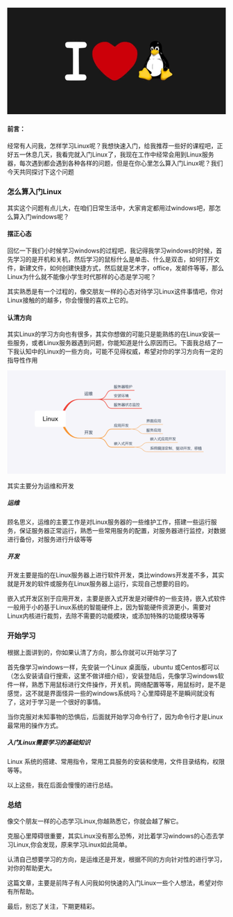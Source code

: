 ![](assets/微信截图_20200702224635.png)

#### 前言：

经常有人问我，怎样学习Linux呢？我想快速入门，给我推荐一些好的课程吧，正好五一休息几天，我看完就入门Linux了，我现在工作中经常会用到Linux服务器，每次遇到都会遇到各种各样的问题，但是在你心里怎么算入门Linux呢？我们今天共同探讨下这个问题

### 怎么算入门Linux

其实这个问题有点儿大，在咱们日常生活中，大家肯定都用过windows吧，那怎么算入门windows呢？

#### 摆正心态

回忆一下我们小时候学习windows的过程吧，我记得我学习windows的时候，首先学习的是开机和关机，然后学习的鼠标什么是单击、什么是双击，如何打开文件，新建文件，如何创建快捷方式，然后就是艺术字，office，发邮件等等，那么Linux为什么就不能像小学生时代那样的心态是学习呢？

其实熟悉是有一个过程的，像交朋友一样的心态对待学习Linux这件事情吧，你对Linux接触的的越多，你会慢慢的喜欢上它的。

#### 认清方向

其实Linux的学习方向也有很多，其实你想做的可能只是能熟练的在Linux安装一些服务，或者Linux服务器遇到问题，你能知道是什么原因而已。下面我总结了一下我认知中的Linux的一些方向，可能不见得权威，希望对你的学习方向有一定的指导性作用

![](assets/微信截图_20200702224056.png)

其实主要分为运维和开发

##### 运维

顾名思义，运维的主要工作是对Linux服务器的一些维护工作，搭建一些运行服务，保证服务器正常运行，熟悉一些常用服务的配置，对服务器进行监控，对数据进行备份，对服务进行升级等等

##### 开发

开发主要是指的在Linux服务器上进行软件开发，类比windows开发差不多，其实就是开发的软件或服务在Linux服务器上运行，实现自己想要的目的。

嵌入式开发区别于应用开发，主要是嵌入式开发是对硬件的一些支持，嵌入式软件一般用于小的基于Linux系统的智能硬件上，因为智能硬件资源更小，需要对Linux内核进行裁剪，去除不需要的功能模块，或添加特殊的功能模块等等

### 开始学习

根据上面讲到的，你如果认清了方向，那么你就可以开始学习了

首先像学习windows一样，先安装一个Linux 桌面版，ubuntu 或Centos都可以（怎么安装请自行搜索，这里不做详细介绍），安装登陆后，先像学习windows软件一样，熟悉下用鼠标进行文件操作，开关机，网络配置等等，用鼠标时，是不是感觉，这不就是界面怪异一些的windows系统吗？心里障碍是不是瞬间就没有了，这对于学习是一个很好的事情。

当你克服对未知事物的恐惧后，后面就开始学习命令行了，因为命令行才是Linux最常用的操作方式。

##### 入门Linux需要学习的基础知识

Linux 系统的搭建、常用指令，常用工具服务的安装和使用，文件目录结构，权限等等。

以上这些，我在后面会慢慢的进行总结。

### 总结

像交个朋友一样的心态学习Linux,你越熟悉它，你就会越了解它。

克服心里障碍很重要，其实Linux没有那么恐怖，对比着学习windows的心态去学习Linux,你会发现，原来学习Linux如此简单。

认清自己想要学习的方向，是运维还是开发，根据不同的方向针对性的进行学习，对你的帮助更大。



这篇文章，主要是前阵子有人问我如何快速的入门Linux一些个人想法，希望对你有所帮助。

最后，别忘了关注，下期更精彩。











 







